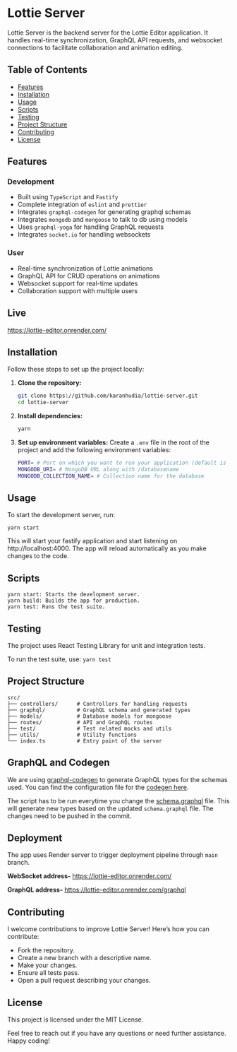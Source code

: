# Lottie Server

Lottie Server is the backend server for the Lottie Editor application. It handles real-time synchronization, GraphQL API requests, and websocket connections to facilitate collaboration and animation editing.

## Table of Contents

- [Features](#features)
- [Installation](#installation)
- [Usage](#usage)
- [Scripts](#scripts)
- [Testing](#testing)
- [Project Structure](#project-structure)
- [Contributing](#contributing)
- [License](#license)

## Features

### Development
- Built using `TypeScript` and `Fastify`
- Complete integration of `eslint` and `prettier`
- Integrates `graphql-codegen` for generating graphql schemas
- Integrates `mongodb` and `mongoose` to talk to db using models
- Uses `graphql-yoga` for handling GraphQL requests
- Integrates `socket.io` for handling websockets

### User
- Real-time synchronization of Lottie animations
- GraphQL API for CRUD operations on animations
- Websocket support for real-time updates
- Collaboration support with multiple users

## Live

https://lottie-editor.onrender.com/

## Installation

Follow these steps to set up the project locally:

1. **Clone the repository:**

   ```sh
   git clone https://github.com/karanhudia/lottie-server.git
   cd lottie-server

2.  **Install dependencies:**
    ```sh
    yarn

3.  **Set up environment variables:**
    Create a `.env` file in the root of the project and add the following environment variables:

    ```sh
    PORT= # Port on which you want to run your application (default is 4000)
    MONGODB_URI= # MongoDB URL along with /databasename
    MONGODB_COLLECTION_NAME= # Collection name for the database
    ```

## Usage

To start the development server, run:

   ```
   yarn start
   ```

This will start your fastify application and start listening on http://localhost:4000. The app will reload automatically as you make changes to the code.

## Scripts

    yarn start: Starts the development server.
    yarn build: Builds the app for production.
    yarn test: Runs the test suite.

## Testing

The project uses React Testing Library for unit and integration tests.

To run the test suite, use: `yarn test`

## Project Structure
    
    src/
    ├── controllers/      # Controllers for handling requests
    ├── graphql/          # GraphQL schema and generated types
    ├── models/           # Database models for mongoose
    ├── routes/           # API and GraphQL routes
    ├── test/             # Test related mocks and utils
    ├── utils/            # Utility functions
    └── index.ts          # Entry point of the server

## GraphQL and Codegen

We are using [graphql-codegen](https://the-guild.dev/graphql/codegen) to generate GraphQL types for the schemas used.
You can find the configuration file for the [codegen here](https://github.com/karanhudia/lottie-server/blob/main/codegen.ts).

The script has to be run everytime you change the 
[schema.graphql](https://github.com/karanhudia/lottie-server/blob/main/src/graphql/schema.graphql#L17) file.
This will generate new types based on the updated `schema.graphql` file. The changes need to be pushed in the commit.

## Deployment

The app uses Render server to trigger deployment pipeline through `main` branch.

**WebSocket address-** https://lottie-editor.onrender.com/

**GraphQL address-** https://lottie-editor.onrender.com/graphql

## Contributing

I welcome contributions to improve Lottie Server! Here’s how you can contribute:

- Fork the repository.
- Create a new branch with a descriptive name.
- Make your changes.
- Ensure all tests pass.
- Open a pull request describing your changes.

## License
    
This project is licensed under the MIT License.

Feel free to reach out if you have any questions or need further assistance. Happy coding!
